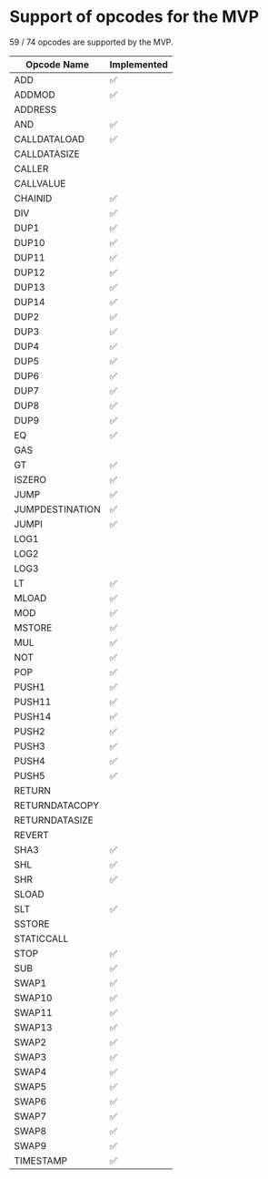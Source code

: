 # Support of opcodes for the MVP

59 / 74 opcodes are supported by the MVP.

| Opcode Name     | Implemented |
| --------------- | ----------- |
| ADD             | ✅          |
| ADDMOD          | ✅          |
| ADDRESS         |             |
| AND             | ✅          |
| CALLDATALOAD    | ✅          |
| CALLDATASIZE    |             |
| CALLER          |             |
| CALLVALUE       |             |
| CHAINID         | ✅          |
| DIV             | ✅          |
| DUP1            | ✅          |
| DUP10           | ✅          |
| DUP11           | ✅          |
| DUP12           | ✅          |
| DUP13           | ✅          |
| DUP14           | ✅          |
| DUP2            | ✅          |
| DUP3            | ✅          |
| DUP4            | ✅          |
| DUP5            | ✅          |
| DUP6            | ✅          |
| DUP7            | ✅          |
| DUP8            | ✅          |
| DUP9            | ✅          |
| EQ              | ✅          |
| GAS             |             |
| GT              | ✅          |
| ISZERO          | ✅          |
| JUMP            | ✅          |
| JUMPDESTINATION | ✅          |
| JUMPI           | ✅          |
| LOG1            |             |
| LOG2            |             |
| LOG3            |             |
| LT              | ✅          |
| MLOAD           | ✅          |
| MOD             | ✅          |
| MSTORE          | ✅          |
| MUL             | ✅          |
| NOT             | ✅          |
| POP             | ✅          |
| PUSH1           | ✅          |
| PUSH11          | ✅          |
| PUSH14          | ✅          |
| PUSH2           | ✅          |
| PUSH3           | ✅          |
| PUSH4           | ✅          |
| PUSH5           | ✅          |
| RETURN          |             |
| RETURNDATACOPY  |             |
| RETURNDATASIZE  |             |
| REVERT          |             |
| SHA3            | ✅          |
| SHL             | ✅          |
| SHR             | ✅          |
| SLOAD           |             |
| SLT             | ✅          |
| SSTORE          |             |
| STATICCALL      |             |
| STOP            | ✅          |
| SUB             | ✅          |
| SWAP1           | ✅          |
| SWAP10          | ✅          |
| SWAP11          | ✅          |
| SWAP13          | ✅          |
| SWAP2           | ✅          |
| SWAP3           | ✅          |
| SWAP4           | ✅          |
| SWAP5           | ✅          |
| SWAP6           | ✅          |
| SWAP7           | ✅          |
| SWAP8           | ✅          |
| SWAP9           | ✅          |
| TIMESTAMP       | ✅          |
